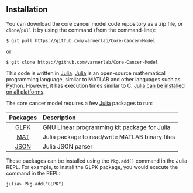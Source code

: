 ## Installation
You can download the core cancer model code repository as a zip file, or `clone`/`pull` it by using the command (from the command-line):

	$ git pull https://github.com/varnerlab/Core-Cancer-Model

or

	$ git clone https://github.com/varnerlab/Core-Cancer-Model

This code is written in [Julia](https://docs.julialang.org/en/stable/).
[Julia](https://docs.julialang.org/en/stable/) is an open-source mathematical programming language,
similar to MATLAB and other languages such as Python.
However, it has execution times similar to C.
[Julia can be installed on all platforms](https://julialang.org/downloads/).

The core cancer model requires a few [Julia](https://docs.julialang.org/en/stable/) packages to run:

| Packages | Description |
:---: | :--- |
| [GLPK](https://github.com/JuliaOpt/GLPK.jl) | GNU Linear programming kit package for Julia |
| [MAT](https://github.com/JuliaIO/MAT.jl) | Julia package to read/write MATLAB binary files |
| [JSON](https://github.com/JuliaIO/JSON.jl) | Julia JSON parser

These packages can be installed using the ``Pkg.add()`` command in the Julia REPL. For example, to
install the GLPK package, you would execute the command in the REPL:

    julia> Pkg.add("GLPK")
